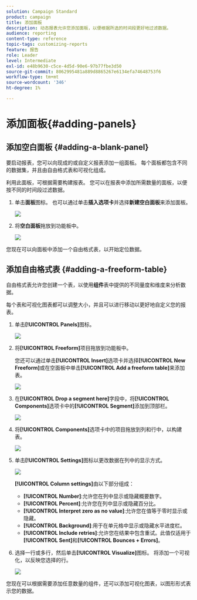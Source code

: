 ```yaml
---
solution: Campaign Standard
product: campaign
title: 添加面板
description: 动态报表允许您添加面板，以便根据所选的时间段更好地过滤数据。
audience: reporting
content-type: reference
topic-tags: customizing-reports
feature: 报告
role: Leader
level: Intermediate
exl-id: e48b9630-c5ce-4d5d-90e6-97b77fbe3d50
source-git-commit: 8062995481a889d8865267e6134efa74648753f6
workflow-type: tm+mt
source-wordcount: '346'
ht-degree: 1%

---
```


# 添加面板{#adding-panels}

## 添加空白面板 {#adding-a-blank-panel}

要启动报表，您可以向现成的或自定义报表添加一组面板。 每个面板都包含不同的数据集，并且由自由格式表和可视化组成。

利用此面板，可根据需要构建报表。 您可以在报表中添加所需数量的面板，以便按不同的时间段过滤数据。

1. 单击&#x200B;**面板**&#x200B;图标。 也可以通过单击&#x200B;**插入选项卡**&#x200B;并选择&#x200B;**新建空白面板**&#x200B;来添加面板。

   ![](assets/dynamic_report_panel_1.png)

1. 将&#x200B;**空白面板**&#x200B;拖放到功能板中。

   ![](assets/dynamic_report_panel.png)

您现在可以向面板中添加一个自由格式表，以开始定位数据。

## 添加自由格式表 {#adding-a-freeform-table}

自由格式表允许您创建一个表，以使用&#x200B;**组件**&#x200B;表中提供的不同量度和维度来分析数据。

每个表和可视化图表都可以调整大小，并且可以进行移动以更好地自定义您的报表。

1. 单击&#x200B;**[!UICONTROL Panels]**&#x200B;图标。

   ![](assets/dynamic_report_panel_1.png)

1. 将&#x200B;**[!UICONTROL Freeform]**&#x200B;项目拖放到功能板中。

   您还可以通过单击&#x200B;**[!UICONTROL Insert]**&#x200B;选项卡并选择&#x200B;**[!UICONTROL New Freeform]**&#x200B;或在空面板中单击&#x200B;**[!UICONTROL Add a freeform table]**&#x200B;来添加表。

   ![](assets/dynamic_report_panel_2.png)

1. 在&#x200B;**[!UICONTROL Drop a segment here]**&#x200B;字段中，将&#x200B;**[!UICONTROL Components]**&#x200B;选项卡中的&#x200B;**[!UICONTROL Segment]**&#x200B;添加到顶部栏。

   ![](assets/dynamic_report_panel_3.png)

1. 将&#x200B;**[!UICONTROL Components]**&#x200B;选项卡中的项目拖放到列和行中，以构建表。

   ![](assets/dynamic_report_freeform_3.png)

1. 单击&#x200B;**[!UICONTROL Settings]**&#x200B;图标以更改数据在列中的显示方式。

   ![](assets/dynamic_report_freeform_4.png)

   **[!UICONTROL Column settings]**&#x200B;由以下部分组成：

   * **[!UICONTROL Number]**:允许您在列中显示或隐藏概要数字。
   * **[!UICONTROL Percent]**:允许您在列中显示或隐藏百分比。
   * **[!UICONTROL Interpret zero as no value]**:允许您在值等于零时显示或隐藏。
   * **[!UICONTROL Background]**:用于在单元格中显示或隐藏水平进度栏。
   * **[!UICONTROL Include retries]**:允许您在结果中包含重试。此值仅适用于&#x200B;**[!UICONTROL Sent]**&#x200B;和&#x200B;**[!UICONTROL Bounces + Errors]**。

1. 选择一行或多行，然后单击&#x200B;**[!UICONTROL Visualize]**&#x200B;图标。 将添加一个可视化，以反映您选择的行。

   ![](assets/dynamic_report_freeform_5.png)

您现在可以根据需要添加任意数量的组件，还可以添加可视化图表，以图形形式表示您的数据。
